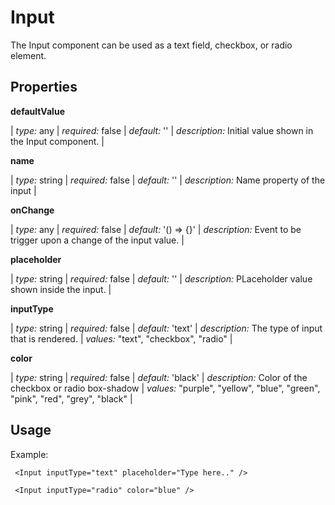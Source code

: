 # Input

The Input component can be used as a text field, checkbox, or radio element.

## Properties

**defaultValue**

| _type:_ any | _required:_ false | _default:_ '' | _description:_ Initial value shown in the Input component. |

**name**

| _type:_ string | _required:_ false | _default:_ '' | _description:_ Name property of the input |

**onChange**

| _type:_ any | _required:_ false | _default:_ '() => {}' | _description:_ Event to be trigger upon a change of the input value. |

**placeholder**

| _type:_ string | _required:_ false | _default:_ '' | _description:_ PLaceholder value shown inside the input. |

**inputType**

| _type:_ string | _required:_ false | _default:_ 'text' | _description:_ The type of input that is rendered. | _values:_ "text", "checkbox", "radio" |

**color**

| _type:_ string | _required:_ false | _default:_ 'black' | _description:_ Color of the checkbox or radio box-shadow | _values:_ "purple", "yellow", "blue", "green", "pink", "red", "grey", "black" |

## Usage

Example:

` <Input inputType="text" placeholder="Type here.." />`

` <Input inputType="radio" color="blue" />`
